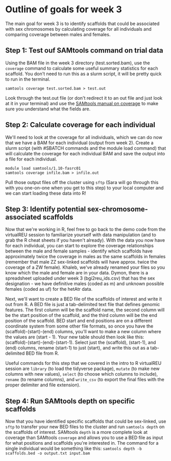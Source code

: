 # Outline of goals for week 3

The main goal for week 3 is to identify scaffolds that could be associated with sex chromosomes by calculating coverage for all individuals and comparing coverage between males and females. 

## Step 1: Test ouf SAMtools command on trial data

Using the BAM file in the week 3 directory (test.sorted.bam), use the `coverage` command to calculate some useful summary statistics for each scaffold. You don't need to run this as a slurm script, it will be pretty quick to run in the terminal.  

`samtools coverage test.sorted.bam > test.out`  

Look through the test.out file (or don't redirect it to an out file and just look at it in your terminal) and use the [SAMtools manual on coverage](http://www.htslib.org/doc/samtools-coverage.html) to make sure you understand what the fields are.  

## Step 2: Calculate coverage for each individual  

We'll need to look at the coverage for all individuals, which we can do now that we have a BAM for each individual (output from week 2). Create a slurm script (with #SBATCH commands and the module load command) that will calculate the coverage for each individual BAM and save the output into a file for each individual.  

`module load samtools/1.10-fasrc01`  
`samtools coverage infile.bam > infile.out`  

Pull those output files off the cluster using `sftp` (Sara will go through this with you one-on-one when you get to this step) to your local computer and we can start loading these data into R!  

## Step 3: Identify potential sex-chromosome-associated scaffolds 

Now that we're working in R, feel free to go back to the demo code from the virtualREU session to familiarize yourself with data manipulation (and to grab the R cheat sheets if you haven't already). With the data you now have for each individual, you can start to explore the coverage relationships between the male and female samples - identify which scaffolds have approximately twice the coverage in males as the same scaffolds in females (remember that male ZZ sex-linked scaffolds will have approx. twice the coverage of a ZW female). Khaleb, we've already renamed your files so you know which the male and female are in your data. Dymon, there is a spreadsheet uploaded under week 3 (bgi2reu_ids.csv) that has the sex designation - we have definitive males (coded as m) and unknown possible females (coded as uf) for the hetAtr data.

Next, we'll want to create a BED file of the scaffolds of interest and write it out from R. A BED file is just a tab-delimited text file that defines genomic features. The first column will be the scaffold name, the second column will be the start position of the scaffold, and the third column will be the end position of the scaffold. BED start and end positions are on a different coordinate system from some other file formats, so once you have the (scaffold)-(start)-(end) columns, you'll want to make a new column where the values are (start - 1). Your new table should then look like this: (scaffold)-(start)-(end)-(start-1). Select just the (scaffold), (start-1), and (end) columns, rename (start-1) to just (start), and write this out as a tab-delimited BED file from R.  

Useful commands for this step that we covered in the intro to R virtualREU session are `library` (to load the tidyverse package), `mutate` (to make new columns with new values), `select` (to choose which columns to include), `rename` (to rename columns), and `write_csv` (to export the final files with the proper delimiter and file extension).  

## Step 4: Run SAMtools depth on specific scaffolds  

Now that you have identified specific scaffolds that could be sex-linked, use `sftp` to transfer your new BED files to the cluster and run `samtools depth` on the scaffolds of interest. SAMtools `depth` is a more complete look at coverage than SAMtools `coverage` and allows you to use a BED file as input for what positions and scaffolds you're interested in. The command for a single individual would be something like this: `samtools depth -b scaffolds.bed -o output.txt input.bam`
